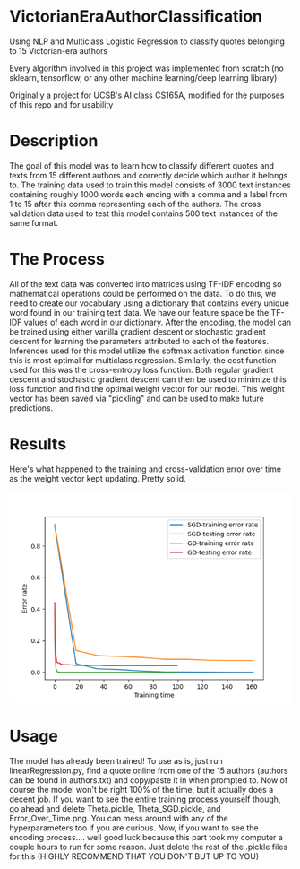 # VictorianEraAuthorClassification
Using NLP and Multiclass Logistic Regression to classify quotes belonging to 15 Victorian-era authors

Every algorithm involved in this project was implemented from scratch (no sklearn, tensorflow, or any other machine learning/deep learning library)

Originally a project for UCSB's AI class CS165A, modified for the purposes of this repo and for usability

# Description 
The goal of this model was to learn how to classify different quotes and texts from 15 different authors and correctly decide which author it belongs to. The training data used to train this model consists of 3000 text instances containing roughly 1000 words each ending with a comma and a label from 1 to 15 after this comma representing each of the authors. The cross validation data used to test this model contains 500 text instances of the same format.

# The Process
All of the text data was converted into matrices using TF-IDF encoding so mathematical operations could be performed on the data. To do this, we need to create our vocabulary using a dictionary that contains every unique word found in our training text data. We have our feature space be the TF-IDF values of each word in our dictionary. After the encoding, the model can be trained using either vanilla gradient descent or stochastic gradient descent for learning the parameters attributed to each of the features. Inferences used for this model utilize the softmax activation function since this is most optimal for multiclass regression. Similarly, the cost function used for this was the cross-entropy loss function. Both regular gradient descent and stochastic gradient descent can then be used to minimize this loss function and find the optimal weight vector for our model. This weight vector has been saved via "pickling" and can be used to make future predictions.

# Results
Here's what happened to the training and cross-validation error over time as the weight vector kept updating. Pretty solid.

![plot](https://github.com/tomnguyen295/VictorianEraAuthorClassification/blob/main/Error_Over_Time.png)


# Usage
The model has already been trained! To use as is, just run linearRegression.py, find a quote online from one of the 15 authors (authors can be found in authors.txt) and copy/paste it in when prompted to. Now of course the model won't be right 100% of the time, but it actually does a decent job. If you want to see the entire training process yourself though, go ahead and delete Theta.pickle, Theta_SGD.pickle, and Error_Over_Time.png. You can mess around with any of the hyperparameters too if you are curious. Now, if you want to see the encoding process.... well good luck because this part took my computer a couple hours to run for some reason. Just delete the rest of the .pickle files for this (HIGHLY RECOMMEND THAT YOU DON'T BUT UP TO YOU)
